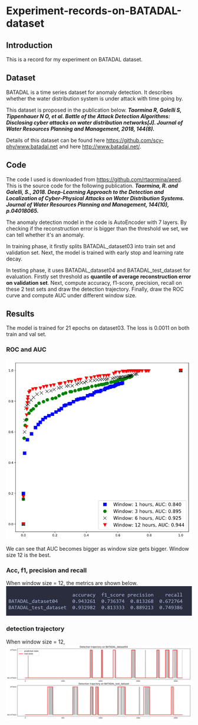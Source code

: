 # Experiment-records-on-BATADAL-dataset


## Introduction

This is a record for my experiment on BATADAL dataset.


## Dataset

BATADAL is a time series dataset for anomaly detection. It describes whether the water distribution system is under attack with time going by.

This dataset is proposed in the publication below.
***Taormina R, Galelli S, Tippenhauer N O, et al. Battle of the Attack Detection Algorithms: Disclosing cyber attacks on water distribution networks[J]. Journal of Water Resources Planning and Management, 2018, 144(8).***

Details of this dataset can be found here https://github.com/scy-phy/www.batadal.net and here http://www.batadal.net/.


## Code

The code I used is downloaded from https://github.com/rtaormina/aeed. This is the source code for the following publication.
***Taormina, R. and Galelli, S., 2018. Deep-Learning Approach to the Detection and Localization of Cyber-Physical Attacks on Water Distribution Systems. Journal of Water Resources Planning and Management, 144(10), p.04018065.***

The anomaly detection model in the code is AutoEncoder with 7 layers. By checking if the reconstruction error is bigger than the threshold we set, we can tell whether it's an anomaly.

In training phase, it firstly splits BATADAL_dataset03 into train set and validation set. Next, the model is trained with early stop and learning rate decay.

In testing phase, it uses BATADAL_dataset04 and BATADAL_test_dataset for evaluation. Firstly set threshold as **quantile of average reconstruction error on validation set**. Next, compute accuracy, f1-score, precision, recall on these 2 test sets and draw the detection trajectory. Finally, draw the ROC curve and compute AUC under different window size.


## Results

The model is trained for 21 epochs on dataset03. The loss is 0.0011 on both train and val set.

### ROC and AUC

![roc_auc](./fig/roc_auc.png)

We can see that AUC becomes bigger as window size gets bigger. Window size 12 is the best.

### Acc, f1, precision and recall

When window size = 12, the metrics are shown below.
![other_metrics](./fig/metrics.png)

### detection trajectory

When window size = 12, 
![trajectory](./fig/trajectory.png)